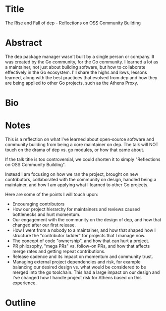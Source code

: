 # Title
The Rise and Fall of dep - Reflections on OSS Community Building

# Abstract
The dep package manager wasn't built by a single person or company. It was
created by the Go community, for the Go community. I learned a lot as a maintainer,
not just about building software, but how to collaborate effectively in the Go ecosystem.
I'll share the highs and lows, lessons learned, along with the best practices that evolved
from dep and how they are being applied to other Go projects, such as the Athens Proxy.

# Bio

# Notes
This is a reflection on what I've learned about open-source software and community
building from being a core maintainer on dep. The talk will NOT touch on the drama
of dep vs. go modules, or how that came about.

If the talk title is too controversial, we could shorten it to simply 
"Reflections on OSS Community Building".

Instead I am focusing on how we ran the project, brought on new contributors,
collaborated with the community on design, handled being a maintainer, and
how I am applying what I learned to other Go projects.

Here are some of the points I will touch upon:
- Encouraging contributors
- How our project hierarchy for maintainers and reviews caused bottlenecks and hurt momentum.
- Our engagement with the community on the design of dep, and how that changed
  after our first release.
- How I went from a nobody to a maintainer, and how that shaped how I structure
  the "contributor ladder" for projects that I manage now.
- The concept of code "ownership", and how that can hurt a project.
- PR philosophy, "mega PRs" vs. follow-on PRs, and how that affects merge rates
  and getting repeat contributions.
- Release cadence and its impact on momentum and community trust.
- Managing external project dependencies and risk, for example balancing our desired
  design vs. what would be considered to be merged into the go toolchain. This had
  a large impact on our design and I've changed how I handle project risk for Athens
  based on this experience.

# Outline
